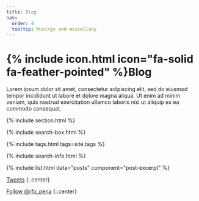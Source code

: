 ```yaml
---
title: Blog
nav:
  order: 4
  tooltip: Musings and miscellany
---
```


# {% include icon.html icon="fa-solid fa-feather-pointed" %}Blog

Lorem ipsum dolor sit amet, consectetur adipiscing elit, sed do eiusmod tempor incididunt ut labore et dolore magna aliqua.
Ut enim ad minim veniam, quis nostrud exercitation ullamco laboris nisi ut aliquip ex ea commodo consequat.

{% include section.html %}

{% include search-box.html %}

{% include tags.html tags=site.tags %}

{% include search-info.html %}

{% include list.html data="posts" component="post-excerpt" %}

<!-- Twitter embeds from https://publish.twitter.com/ -->

<a class="twitter-timeline" data-height="600" href="https://twitter.com/rfo_pena">Tweets</a> <script async src="https://platform.twitter.com/widgets.js" charset="utf-8"></script>
{:.center}

<a href="https://twitter.com/rfo_pena" class="twitter-follow-button" data-show-count="false">Follow @rfo_pena</a><script async src="https://platform.twitter.com/widgets.js" charset="utf-8"></script>
{:.center}
